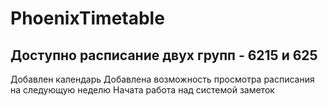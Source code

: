 # PhoenixTimetable
Доступно расписание двух групп - 6215 и 625
----------------------------
Добавлен календарь
Добавлена возможность просмотра расписания на следующую неделю
Начата работа над системой заметок
